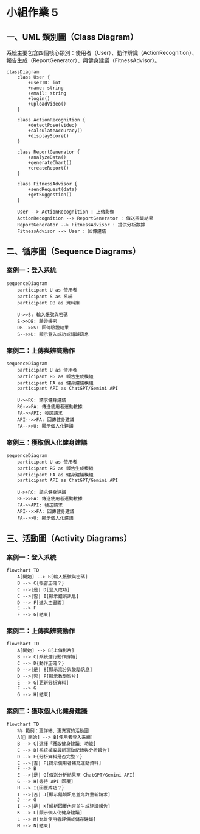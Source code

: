 # 小組作業 5

## 一、UML 類別圖（Class Diagram）

系統主要包含四個核心類別：使用者（User）、動作辨識（ActionRecognition）、報告生成（ReportGenerator）、與健身建議（FitnessAdvisor）。

```mermaid
classDiagram
    class User {
        +userID: int
        +name: string
        +email: string
        +login()
        +uploadVideo()
    }

    class ActionRecognition {
        +detectPose(video)
        +calculateAccuracy()
        +displayScore()
    }

    class ReportGenerator {
        +analyzeData()
        +generateChart()
        +createReport()
    }

    class FitnessAdvisor {
        +sendRequest(data)
        +getSuggestion()
    }

    User --> ActionRecognition : 上傳影像
    ActionRecognition --> ReportGenerator : 傳送辨識結果
    ReportGenerator --> FitnessAdvisor : 提供分析數據
    FitnessAdvisor --> User : 回傳建議
```

## 二、循序圖（Sequence Diagrams）

### 案例一：登入系統

```mermaid
sequenceDiagram
    participant U as 使用者
    participant S as 系統
    participant DB as 資料庫

    U->>S: 輸入帳號與密碼
    S->>DB: 驗證帳密
    DB-->>S: 回傳驗證結果
    S-->>U: 顯示登入成功或錯誤訊息
```

### 案例二：上傳與辨識動作

```mermaid
sequenceDiagram
    participant U as 使用者
    participant RG as 報告生成模組
    participant FA as 健身建議模組
    participant API as ChatGPT/Gemini API

    U->>RG: 請求健身建議
    RG->>FA: 傳送使用者運動數據
    FA->>API: 發送請求
    API-->>FA: 回傳健身建議
    FA-->>U: 顯示個人化建議

```

### 案例三：獲取個人化健身建議

```mermaid
sequenceDiagram
    participant U as 使用者
    participant RG as 報告生成模組
    participant FA as 健身建議模組
    participant API as ChatGPT/Gemini API

    U->>RG: 請求健身建議
    RG->>FA: 傳送使用者運動數據
    FA->>API: 發送請求
    API-->>FA: 回傳健身建議
    FA-->>U: 顯示個人化建議
```


## 三、活動圖（Activity Diagrams）

### 案例一：登入系統

```mermaid
flowchart TD
    A[開始] --> B[輸入帳號與密碼]
    B --> C{帳密正確？}
    C -->|是| D[登入成功]
    C -->|否| E[顯示錯誤訊息]
    D --> F[進入主畫面]
    E --> F
    F --> G[結束]
```

### 案例二：上傳與辨識動作

```mermaid
flowchart TD
    A[開始] --> B[上傳影片]
    B --> C[系統進行動作辨識]
    C --> D{動作正確？}
    D -->|是| E[顯示高分與鼓勵訊息]
    D -->|否| F[顯示教學影片]
    E --> G[更新分析資料]
    F --> G
    G --> H[結束]
```
### 案例三：獲取個人化健身建議


```mermaid
flowchart TD
    %% 範例：更詳細、更真實的活動圖
    A[🏁 開始] --> B[使用者登入系統]
    B --> C[選擇「獲取健身建議」功能]
    C --> D[系統擷取最新運動紀錄與分析報告]
    D --> E{分析資料是否完整？}
    E -->|否| F[提示使用者補充運動資料]
    F --> B
    E -->|是| G[傳送分析結果至 ChatGPT/Gemini API]
    G --> H[等待 API 回覆]
    H --> I{回覆成功？}
    I -->|否| J[顯示錯誤訊息並允許重新請求]
    J --> G
    I -->|是| K[解析回覆內容並生成建議報告]
    K --> L[顯示個人化健身建議]
    L --> M[允許使用者評價或儲存建議]
    M --> N[結束]
```
